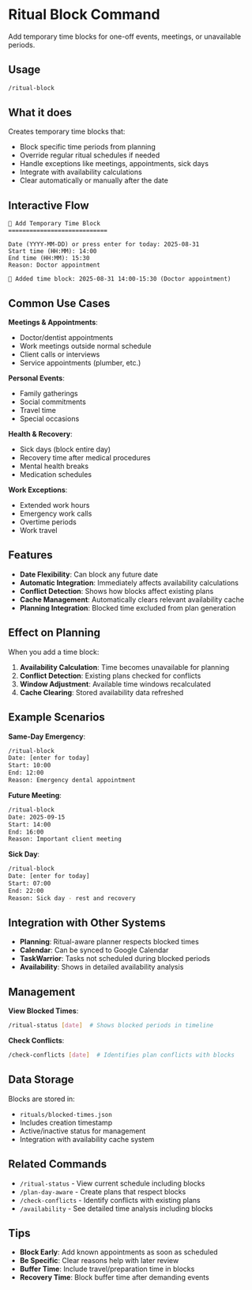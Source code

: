 # Ritual Block Command

Add temporary time blocks for one-off events, meetings, or unavailable periods.

## Usage
```bash
/ritual-block
```

## What it does

Creates temporary time blocks that:
- Block specific time periods from planning
- Override regular ritual schedules if needed
- Handle exceptions like meetings, appointments, sick days
- Integrate with availability calculations
- Clear automatically or manually after the date

## Interactive Flow

```
🚫 Add Temporary Time Block
============================

Date (YYYY-MM-DD) or press enter for today: 2025-08-31
Start time (HH:MM): 14:00
End time (HH:MM): 15:30
Reason: Doctor appointment

🚫 Added time block: 2025-08-31 14:00-15:30 (Doctor appointment)
```

## Common Use Cases

**Meetings & Appointments**:
- Doctor/dentist appointments
- Work meetings outside normal schedule
- Client calls or interviews
- Service appointments (plumber, etc.)

**Personal Events**:
- Family gatherings
- Social commitments  
- Travel time
- Special occasions

**Health & Recovery**:
- Sick days (block entire day)
- Recovery time after medical procedures
- Mental health breaks
- Medication schedules

**Work Exceptions**:
- Extended work hours
- Emergency work calls
- Overtime periods
- Work travel

## Features

- **Date Flexibility**: Can block any future date
- **Automatic Integration**: Immediately affects availability calculations
- **Conflict Detection**: Shows how blocks affect existing plans
- **Cache Management**: Automatically clears relevant availability cache
- **Planning Integration**: Blocked time excluded from plan generation

## Effect on Planning

When you add a time block:

1. **Availability Calculation**: Time becomes unavailable for planning
2. **Conflict Detection**: Existing plans checked for conflicts
3. **Window Adjustment**: Available time windows recalculated
4. **Cache Clearing**: Stored availability data refreshed

## Example Scenarios

**Same-Day Emergency**:
```bash
/ritual-block
Date: [enter for today]
Start: 10:00
End: 12:00  
Reason: Emergency dental appointment
```

**Future Meeting**:
```bash
/ritual-block  
Date: 2025-09-15
Start: 14:00
End: 16:00
Reason: Important client meeting
```

**Sick Day**:
```bash
/ritual-block
Date: [enter for today] 
Start: 07:00
End: 22:00
Reason: Sick day - rest and recovery
```

## Integration with Other Systems

- **Planning**: Ritual-aware planner respects blocked times
- **Calendar**: Can be synced to Google Calendar  
- **TaskWarrior**: Tasks not scheduled during blocked periods
- **Availability**: Shows in detailed availability analysis

## Management

**View Blocked Times**:
```bash
/ritual-status [date]  # Shows blocked periods in timeline
```

**Check Conflicts**:
```bash
/check-conflicts [date]  # Identifies plan conflicts with blocks
```

## Data Storage

Blocks are stored in:
- `rituals/blocked-times.json`
- Includes creation timestamp
- Active/inactive status for management
- Integration with availability cache system

## Related Commands

- `/ritual-status` - View current schedule including blocks
- `/plan-day-aware` - Create plans that respect blocks
- `/check-conflicts` - Identify conflicts with existing plans
- `/availability` - See detailed time analysis including blocks

## Tips

- **Block Early**: Add known appointments as soon as scheduled
- **Be Specific**: Clear reasons help with later review
- **Buffer Time**: Include travel/preparation time in blocks
- **Recovery Time**: Block buffer time after demanding events